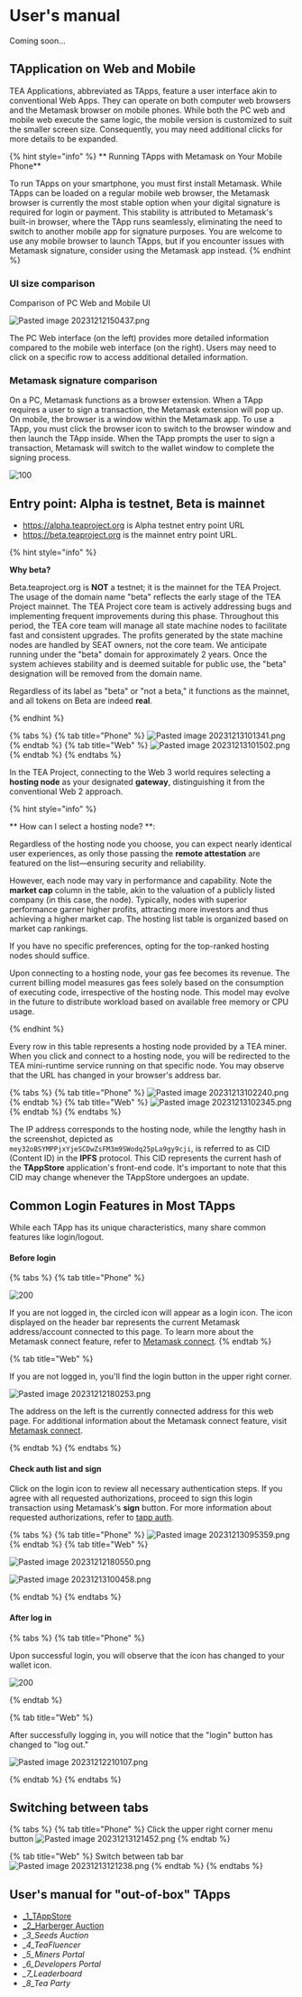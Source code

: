# User's manual

Coming soon...

## TApplication on Web and Mobile

TEA Applications, abbreviated as TApps, feature a user interface akin to conventional Web Apps. They can operate on both computer web browsers and the Metamask browser on mobile phones. While both the PC web and mobile web execute the same logic, the mobile version is customized to suit the smaller screen size. Consequently, you may need additional clicks for more details to be expanded.

{% hint style="info" %}
\** Running TApps with Metamask on Your Mobile Phone\*\*

To run TApps on your smartphone, you must first install Metamask. While TApps can be loaded on a regular mobile web browser, the Metamask browser is currently the most stable option when your digital signature is required for login or payment. This stability is attributed to Metamask's built-in browser, where the TApp runs seamlessly, eliminating the need to switch to another mobile app for signature purposes. You are welcome to use any mobile browser to launch TApps, but if you encounter issues with Metamask signature, consider using the Metamask app instead.
{% endhint %}

### UI size comparison

Comparison of PC Web and Mobile UI

![Pasted image 20231212150437.png](Pasted%20image%2020231212150437.png)

The PC Web interface (on the left) provides more detailed information compared to the mobile web interface (on the right). Users may need to click on a specific row to access additional detailed information.

### Metamask signature comparison

On a PC, Metamask functions as a browser extension. When a TApp requires a user to sign a transaction, the Metamask extension will pop up. On mobile, the browser is a window within the Metamask app. To use a TApp, you must click the browser icon to switch to the browser window and then launch the TApp inside. When the TApp prompts the user to sign a transaction, Metamask will switch to the wallet window to complete the signing process.

![100](Pasted%20image%2020231212151010.png)

## Entry point: Alpha is testnet, Beta is mainnet

* https://alpha.teaproject.org is Alpha testnet entry point URL
* https://beta.teaproject.org is the mainnet entry point URL.

{% hint style="info" %}

**Why beta?**

Beta.teaproject.org is **NOT** a testnet; it is the mainnet for the TEA Project. The usage of the domain name "beta" reflects the early stage of the TEA Project mainnet. The TEA Project core team is actively addressing bugs and implementing frequent improvements during this phase. Throughout this period, the TEA core team will manage all state machine nodes to facilitate fast and consistent upgrades. The profits generated by the state machine nodes are handled by SEAT owners, not the core team. We anticipate running under the "beta" domain for approximately 2 years. Once the system achieves stability and is deemed suitable for public use, the "beta" designation will be removed from the domain name.

Regardless of its label as "beta" or "not a beta," it functions as the mainnet, and all tokens on Beta are indeed **real**.

{% endhint %}

{% tabs %}
{% tab title="Phone" %}
![Pasted image 20231213101341.png](Pasted%20image%2020231213101341.png)
{% endtab %}
{% tab title="Web" %}
![Pasted image 20231213101502.png](Pasted%20image%2020231213101502.png)
{% endtab %}
{% endtabs %}

In the TEA Project, connecting to the Web 3 world requires selecting a **hosting node** as your designated **gateway**, distinguishing it from the conventional Web 2 approach.

{% hint style="info" %}

\** How can I select a hosting node? \*\*:

Regardless of the hosting node you choose, you can expect nearly identical user experiences, as only those passing the **remote attestation** are featured on the list—ensuring security and reliability.

However, each node may vary in performance and capability. Note the **market cap** column in the table, akin to the valuation of a publicly listed company (in this case, the node). Typically, nodes with superior performance garner higher profits, attracting more investors and thus achieving a higher market cap. The hosting list table is organized based on market cap rankings.

If you have no specific preferences, opting for the top-ranked hosting nodes should suffice.

Upon connecting to a hosting node, your gas fee becomes its revenue. The current billing model measures gas fees solely based on the consumption of executing code, irrespective of the hosting node. This model may evolve in the future to distribute workload based on available free memory or CPU usage.

{% endhint %}

Every row in this table represents a hosting node provided by a TEA miner. When you click and connect to a hosting node, you will be redirected to the TEA mini-runtime service running on that specific node. You may observe that the URL has changed in your browser's address bar.

{% tabs %}
{% tab title="Phone" %}
![Pasted image 20231213102240.png](Pasted%20image%2020231213102240.png)
{% endtab %}
{% tab title="Web" %}
![Pasted image 20231213102345.png](Pasted%20image%2020231213102345.png)
{% endtab %}
{% endtabs %}

The IP address corresponds to the hosting node, while the lengthy hash in the screenshot, depicted as `mey32oBSYMPPjxYjeSCDwZsFM3m9SWodq25pLa9gy9cji`, is referred to as CID (Content ID) in the **IPFS** protocol. This CID represents the current hash of the **TAppStore** application's front-end code. It's important to note that this CID may change whenever the TAppStore undergoes an update.

## Common Login Features in Most TApps

While each TApp has its unique characteristics, many share common features like login/logout.

#### Before login

{% tabs %}
{% tab title="Phone" %}

![200](Pasted%20image%2020231212175457.png)

If you are not logged in, the circled icon will appear as a login icon. The icon displayed on the header bar represents the current Metamask address/account connected to this page. To learn more about the Metamask connect feature, refer to [Metamask connect](Metamask%20connect.md).
{% endtab %}

{% tab title="Web" %} 

If you are not logged in, you'll find the login button in the upper right corner.

![Pasted image 20231212180253.png](Pasted%20image%2020231212180253.png)

The address on the left is the currently connected address for this web page. For additional information about the Metamask connect feature, visit [Metamask connect](Metamask%20connect.md).

{% endtab %}
{% endtabs %}

#### Check auth list and sign

Click on the login icon to review all necessary authentication steps. If you agree with all requested authorizations, proceed to sign this login transaction using Metamask's **sign** button. For more information about requested authorizations, refer to [tapp auth](tapp%20auth.md).

{% tabs %}
{% tab title="Phone" %}
![Pasted image 20231213095359.png](Pasted%20image%2020231213095359.png)
{% endtab %}
{% tab title="Web" %} 

![Pasted image 20231212180550.png](Pasted%20image%2020231212180550.png)

![Pasted image 20231213100458.png](Pasted%20image%2020231213100458.png)

{% endtab %}
{% endtabs %}

#### After log in

{% tabs %}
{% tab title="Phone" %}

Upon successful login, you will observe that the icon has changed to your wallet icon.

![200](Pasted%20image%2020231212180106.png)

{% endtab %}

{% tab title="Web" %} 

After successfully logging in, you will notice that the "login" button has changed to "log out."

![Pasted image 20231212210107.png](Pasted%20image%2020231212210107.png)

{% endtab %}
{% endtabs %}

## Switching between tabs

{% tabs %}
{% tab title="Phone" %}
Click the upper right corner menu button
![Pasted image 20231213121452.png](Pasted%20image%2020231213121452.png)
{% endtab %}

{% tab title="Web" %} 
Switch between tab bar
![Pasted image 20231213121238.png](Pasted%20image%2020231213121238.png)
{% endtab %}
{% endtabs %}

## User's manual for "out-of-box" TApps

* [\_1_TAppStore](_1_TAppStore.md)
* [\_2_Harberger Auction](_2_Harberger%20Auction.md)
* *\_3_Seeds Auction*
* *\_4_TeaFluencer*
* *\_5_Miners Portal*
* *\_6_Developers Portal*
* *\_7_Leaderboard*
* *\_8_Tea Party*
